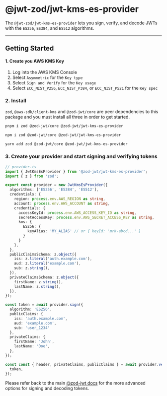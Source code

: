 # @jwt-zod/jwt-kms-es-provider

The `@jwt-zod/jwt-kms-es-provider` lets you sign, verify, and decode JWTs with the `ES256`, `ES384`, and `ES512` algorithms.

---

## Getting Started

#### 1. Create you AWS KMS Key

1. Log into the AWS KMS Console
2. Select `Asymmetric` for the `Key type`
3. Select `Sign and Verify` for the `Key usage`
4. Select `ECC_NIST_P256`, `ECC_NIST_P384`, or `ECC_NIST_P521` for the `Key spec`

### 2. Install

`zod`, `@aws-sdk/client-kms` and `@zod-jwt/core` are peer dependencies to this package and you must install all three in order to get started.

```bash
pnpm i zod @zod-jwt/core @zod-jwt/jwt-kms-es-provider
```

```bash
npm i zod @zod-jwt/core @zod-jwt/jwt-kms-es-provider
```

```bash
yarn add zod @zod-jwt/core @zod-jwt/jwt-kms-es-provider
```

### 3. Create your provider and start signing and verifying tokens

```ts
// provider.ts
import { JwtKmsEsProvider } from '@zod-jwt/jwt-kms-es-provider';
import { z } from 'zod';

export const provider = new JwtKmsEsProvider({
  algorithms: ['ES256', 'ES384', 'ES512'],
  credentials: {
    region: process.env.AWS_REGION as string,
    account: process.env.AWS_ACCOUNT as string,
    credentials: {
      accessKeyId: process.env.AWS_ACCESS_KEY_ID as string,
      secretAccessKey: process.env.AWS_SECRET_ACCESS_KEY as string,
      kms: {
        ES256: {
          keyAlias: 'MY_ALIAS' // or { keyId: 'mrk-abcd...' }
        }
      }
    },
  },
  publicClaimsSchema: z.object({
    iss: z.literal('auth.example.com'),
    aud: z.literal('example.com'),
    sub: z.string(),
  }),
  privateClaimsSchema: z.object({
    firstName: z.string(),
    lastName: z.string(),
  }),
});

const token = await provider.sign({
  algorithm: 'ES256',
  publicClaims: {
    iss: 'auth.example.com',
    aud: 'example.com',
    sub: 'user_1234'
  },
  privateClaims: {
    firstName: 'John',
    lastName: 'Doe',
  },
});

const const { header, privateClaims, publicClaims } = await provider.verify({
  token,
});
```

Please refer back to the main [@zod-jwt docs](../../../README.md) for the more advanced options for signing and decoding tokens.
